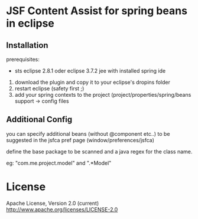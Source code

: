 # JSF Content Assist for spring beans in eclipse

## Installation

prerequisites:
- sts eclipse 2.8.1 oder eclipse 3.7.2 jee with installed spring ide


1. download the plugin and copy it to your eclipse's dropins folder 
2. restart eclipse (safety first ;)
3. add your spring contexts to the project (project/properties/spring/beans support -> config files

## Additional Config

you can specify additional beans (without @component etc..) to be suggested in the jsfca pref page (window/preferences/jsfca)

define the base package to be scanned and a java regex for the class name.

eg:  "com.me.project.model" and  ".*Model"

# License

Apache License, Version 2.0 (current)
http://www.apache.org/licenses/LICENSE-2.0